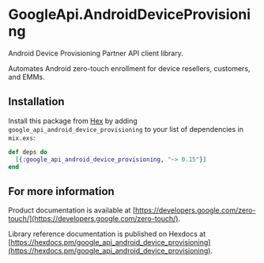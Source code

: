 # GoogleApi.AndroidDeviceProvisioning

Android Device Provisioning Partner API client library.

Automates Android zero-touch enrollment for device resellers, customers, and EMMs.

## Installation

Install this package from [Hex](https://hex.pm) by adding
`google_api_android_device_provisioning` to your list of dependencies in `mix.exs`:

```elixir
def deps do
  [{:google_api_android_device_provisioning, "~> 0.15"}]
end
```

## For more information

Product documentation is available at [https://developers.google.com/zero-touch/](https://developers.google.com/zero-touch/).

Library reference documentation is published on Hexdocs at
[https://hexdocs.pm/google_api_android_device_provisioning](https://hexdocs.pm/google_api_android_device_provisioning).
